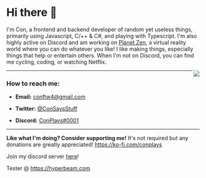 # Hi there 👋

I'm Con, a frontend and backend developer of random yet useless things, primarily using Javascript, C/++ & C#, and playing with Typescript. I'm also highly active on Discord and am working on [Planet Zen](https://www.youtube.com/watch?v=xvz7nTbS_C0), a virtual reality world where you can do whatever you like! I like making things, especially things that help or entertain others. When I'm not on Discord, you can find me cycling, coding, or watching Netflix.

<a href="https://discord.com/users/576665068763086848">
  <img src="https://lanyard-profile-readme.vercel.app/api/576665068763086848?hideTimestamp=true&idleMessage=Just%20chillin%27%20at%20the%20moment..." align="right" />
</a>

---

### How to reach me:

- **Email:** conftw4@gmail.com

- **Twitter:** [@ConSaysStuff](https://twitter.com/ConSaysStuff)

- **Discord:** [ConPlays#0001](https://discord.com/users/576665068763086848)

---


**Like what I'm doing? Consider supporting me!**
It's not required but any donations are greatly appreciated! 
https://ko-fi.com/conplays

Join my discord server [here](https://https://discord.gg/Fe5a4AFpgZ)!

Tester @ https://hyperbeam.com



